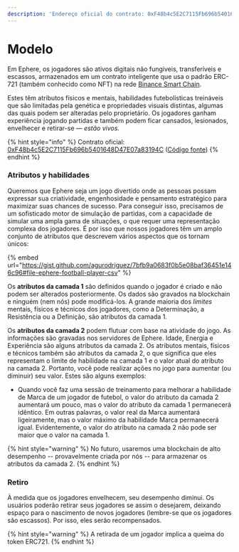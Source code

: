 ```yaml
---
description: 'Endereço oficial do contrato: 0xF48b4c5E2C7115Fb696b5401648D47E07a83194C'
---
```


# Modelo

Em Ephere, os jogadores são ativos digitais não fungíveis, transferíveis e escassos, armazenados em um contrato inteligente que usa o padrão ERC-721 (também conhecido como NFT) na rede [Binance Smart Chain](https://coinmarketcap.com/alexandria/article/what-is-binance-smart-chain).

Estes têm atributos físicos e mentais, habilidades futebolísticas treináveis que são limitadas pela genética e propriedades visuais distintas, algumas das quais podem ser alteradas pelo proprietário. Os jogadores ganham experiência jogando partidas e também podem ficar cansados, lesionados, envelhecer e retirar-se — _estão vivos._

{% hint style="info" %}
Contrato oficial: [0xF48b4c5E2C7115Fb696b5401648D47E07a83194C](https://bscscan.com/token/0xF48b4c5E2C7115Fb696b5401648D47E07a83194C) ([Código fonte](https://github.com/ephere-football/contracts/blob/master/contracts/EphereFootballerERC721.sol))
{% endhint %}

### Atributos y habilidades

Queremos que Ephere seja um jogo divertido onde as pessoas possam expressar sua criatividade, engenhosidade e pensamento estratégico para maximizar suas chances de sucesso. Para conseguir isso, precisamos de um sofisticado motor de simulação de partidas, com a capacidade de simular uma ampla gama de situações, o que requer uma representação complexa dos jogadores. É por isso que nossos jogadores têm um amplo conjunto de atributos que descrevem vários aspectos que os tornam únicos:&#x20;

{% embed url="https://gist.github.com/agurodriguez/7bfb9a0683f0b5e08baf36451e146c96#file-ephere-football-player-csv" %}

Os **atributos da camada 1** são definidos quando o jogador é criado e não podem ser alterados posteriormente. Os dados são gravados na blockchain e ninguém (nem nós) pode modificá-los. A grande maioria dos _limites_ mentais, físicos e técnicos dos jogadores, como a Determinação, a Resistência ou a Definição, são atributos da camada 1.

Os **atributos da camada 2** podem flutuar com base na atividade do jogo. As informações são gravadas nos servidores de Ephere. Idade, Energia e Experiência são alguns atributos da camada 2. Os atributos mentais, físicos e técnicos também são atributos da camada 2, o que significa que eles representam o limite de habilidade na camada 1 e o valor atual do atributo na camada 2. Portanto, você pode realizar ações no jogo para aumentar (ou diminuir) seu valor. Estes são alguns exemplos:&#x20;

* Quando você faz uma sessão de treinamento para melhorar a habilidade de Marca de um jogador de futebol, o valor do atributo da camada 2 aumentará um pouco, mas o valor do atributo da camada 1 permanecerá idêntico. Em outras palavras, o valor real da Marca aumentará ligeiramente, mas o valor máximo da habilidade Marca permanecerá igual. Evidentemente, o valor do atributo na camada 2 não pode ser maior que o valor na camada 1.

{% hint style="warning" %}
No futuro, usaremos uma blockchain de alto desempenho -- provavelmente criada por nós -- para armazenar os atributos da camada 2.
{% endhint %}

### Retiro

À medida que os jogadores envelhecem, seu desempenho diminui. Os usuários poderão retirar seus jogadores se assim o desejarem, deixando espaço para o nascimento de novos jogadores (lembre-se que os jogadores são escassos). Por isso, eles serão recompensados.

{% hint style="warning" %}
A retirada de um jogador implica a queima do token ERC721.
{% endhint %}

